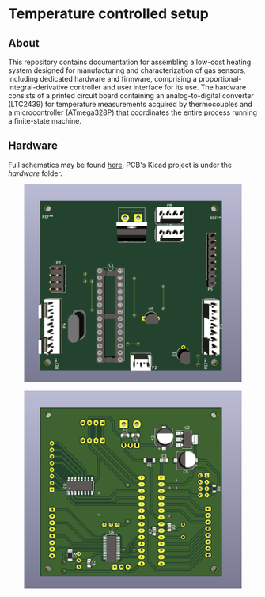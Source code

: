 # Temperature controlled setup

## About

This repository contains documentation for assembling a low-cost heating system designed for manufacturing and characterization of gas sensors, including dedicated hardware and firmware, comprising a proportional-integral-derivative controller and user interface for its use. The hardware consists of a printed circuit board containing an analog-to-digital converter (LTC2439) for temperature measurements acquired by thermocouples and a microcontroller (ATmega328P) that coordinates the entire process running a finite-state machine.

## Hardware

Full schematics may be found [here](./hardware/schematics.pdf). PCB's Kicad project is under the *hardware* folder.

<p align="center"><img src="./images/pcb_top.png" alt="PCB top" height="400"></p>

<p align="center"><img src="./images/pcb_bottom.png" alt="PCB bottom" height="400"></p>